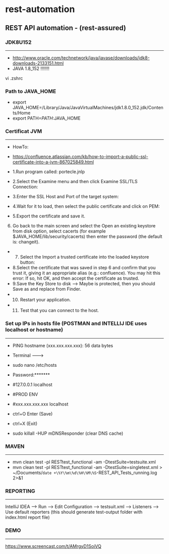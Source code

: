 # rest-automation
## REST API automation - (rest-assured)


### JDK8U152
*****************************
- http://www.oracle.com/technetwork/java/javase/downloads/jdk8-downloads-2133151.html
- JAVA 1.8_152 !!!!!!!


vi .zshrc
### Path to JAVA_HOME
- export JAVA_HOME=/Library/Java/JavaVirtualMachines/jdk1.8.0_152.jdk/Contents/Home
- export PATH=$PATH:$JAVA_HOME



### Certificat JVM
*******************
- HowTo:
- https://confluence.atlassian.com/kb/how-to-import-a-public-ssl-certificate-into-a-jvm-867025849.html


- 1.Run program called: portecle.jnlp
- 2.Select the Examine menu and then click Examine SSL/TLS Connection:
- 3.Enter the SSL Host and Port of the target system:
- 4.Wait for it to load, then select the public certificate and click on PEM:
- 5.Export the certificate and save it.
6. Go back to the main screen and select the Open an existing keystore from disk option, select cacerts (for example $JAVA_HOME/lib/security/cacerts) then enter the password (the default is: changeit).
- 7. Select the Import a trusted certificate into the loaded keystore button:
- 8.Select the certificate that was saved in step 6 and confirm that you trust it, giving it an appropriate alias (e.g.: confluence).
You may hit this error: If so, hit OK, and then accept the certificate as trusted.
- 9.Save the Key Store to disk --> Maybe is protected, then you should Save as and replace from Finder.
- 10. Restart your application.
- 11. Test that you can connect to the host.



### Set up IPs in hosts file (POSTMAN and INTELLIJ IDE uses localhost or hostname)
*******************
- PING hostname (xxx.xxx.xxx.xxx): 56 data bytes
- Terminal --->
- sudo nano /etc/hosts           
- Password:*******

- #127.0.0.1      localhost
- #PROD ENV
- #xxx.xxx.xxx.xxx  localhost

- ctrl+O  Enter (Save)
- ctrl+X  (Exit)

- sudo killall -HUP mDNSResponder (clear DNS cache)


### MAVEN
**************************
- mvn clean test -pl RESTtest_functional -am -DtestSuite=testsuite.xml
- mvn clean test -pl RESTtest_functional -am -DtestSuite=singletest.xml > ~/Documents/`date +\%Y\%m\%d\%H\%M\%S`-REST_API_Tests_running.log 2>&1


### REPORTING
*************************
IntelliJ IDEA --> Run --> Edit Configuration --> testsuit.xml --> Listeners --> Use default reporters (this should generate test-output folder with index.html report file)

### DEMO
***********************
https://www.screencast.com/t/AMrgyD1SoiVQ
